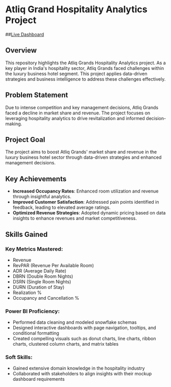 # Atliq Grand Hospitality Analytics Project

##[Live Dashboard](https://app.powerbi.com/groups/me/reports/a48ed8c8-c22b-42a0-a987-a29768dd12f9/8ccfbbf20adb8e8ddd13?experience=power-bi)

## Overview
This repository highlights the Atliq Grands Hospitality Analytics project. As a key player in India's hospitality sector, Atliq Grands faced challenges within the luxury business hotel segment. This project applies data-driven strategies and business intelligence to address these challenges effectively.

## Problem Statement
Due to intense competition and key management decisions, Atliq Grands faced a decline in market share and revenue. The project focuses on leveraging hospitality analytics to drive revitalization and informed decision-making.

## Project Goal
The project aims to boost Atliq Grands' market share and revenue in the luxury business hotel sector through data-driven strategies and enhanced management decisions.

## Key Achievements
- **Increased Occupancy Rates**: Enhanced room utilization and revenue through insightful analytics.  
- **Improved Customer Satisfaction**: Addressed pain points identified in feedback, leading to elevated average ratings.  
- **Optimized Revenue Strategies**: Adopted dynamic pricing based on data insights to enhance revenues and market competitiveness.  

## Skills Gained
### Key Metrics Mastered:
- Revenue  
- RevPAR (Revenue Per Available Room)  
- ADR (Average Daily Rate)  
- DBRN (Double Room Nights)  
- DSRN (Single Room Nights)  
- DURN (Duration of Stay)  
- Realization %  
- Occupancy and Cancellation %  

### Power BI Proficiency:
- Performed data cleaning and modeled snowflake schemas  
- Designed interactive dashboards with page navigation, tooltips, and conditional formatting  
- Created compelling visuals such as donut charts, line charts, ribbon charts, clustered column charts, and matrix tables  

### Soft Skills:
- Gained extensive domain knowledge in the hospitality industry  
- Collaborated with stakeholders to align insights with their mockup dashboard requirements  
